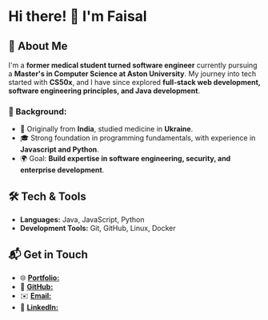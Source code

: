 # Hi there! 👋 I'm Faisal

## 🚀 About Me

I'm a **former medical student turned software engineer** currently pursuing a **Master's in Computer Science at Aston University**. My journey into tech started with **CS50x**, and I have since explored **full-stack web development, software engineering principles, and Java development**.

### 🔹 Background:
- 📍 Originally from **India**, studied medicine in **Ukraine**.
- 🎓 Strong foundation in programming fundamentals, with experience in **Javascript and Python**.
- 🌍 Goal: **Build expertise in software engineering, security, and enterprise development**.

## 🛠️ Tech & Tools

- **Languages:** Java, JavaScript, Python
- **Development Tools:** Git, GitHub, Linux, Docker

## 📬 Get in Touch

- 🌐 [**Portfolio:**](www.faisalsherif.online)
- 📜 [**GitHub:**](https://github.com/faisalsherif7/)
- ✉️ [**Email:**](faisalsherif+github@outlook.com)
- 📝 [**LinkedIn:**](https://www.linkedin.com/in/faisal-s-70b442262/)
